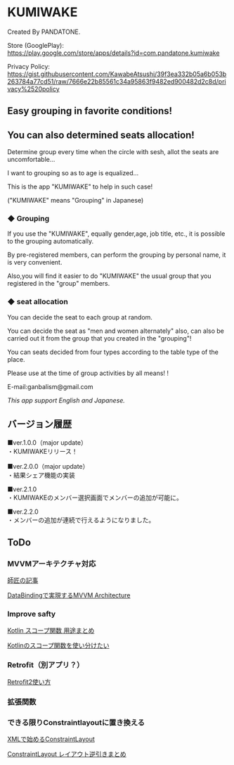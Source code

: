 # KUMIWAKE

Created By PANDATONE.

Store (GooglePlay):</br>
https://play.google.com/store/apps/details?id=com.pandatone.kumiwake

Privacy Policy:
https://gist.githubusercontent.com/KawabeAtsushi/39f3ea332b05a6b053b263784a77cd51/raw/7666e22b85561c34a95863f9482ed900482d2c8d/privacy%2520policy

## Easy grouping in favorite conditions!
## You can also determined seats allocation!

Determine group every time when the circle with sesh, allot the seats are uncomfortable...

I want to grouping so as to age is equalized...

This is the app "KUMIWAKE" to help in such case!

("KUMIWAKE" means "Grouping" in Japanese)

### ◆ Grouping

If you use the "KUMIWAKE", equally gender,age, job title, etc., it is possible to the grouping automatically.

By pre-registered members, can perform the grouping by personal name, it is very convenient.

Also,you will find it easier to do "KUMIWAKE" the usual group that you registered in the "group" members.

### ◆ seat allocation

You can decide the seat to each group at random.

You can decide the seat as "men and women alternately" also, can also be carried out it from the group that you created in the "grouping"!

You can seats decided from four types according to the table type of the place.


Please use at the time of group activities by all means! !

<Opinions and requests>
E-mail:ganbalism@gmail.com

*This app support English and Japanese.*

## バージョン履歴
■ver.1.0.0（major update）<br>
・KUMIWAKEリリース！

■ver.2.0.0（major update）<br>
・結果シェア機能の実装

■ver.2.1.0<br>
・KUMIWAKEのメンバー選択画面でメンバーの追加が可能に。

■ver.2.2.0<br>
・メンバーの追加が連続で行えるようになりました。

## ToDo
### MVVMアーキテクチャ対応
[師匠の記事](https://qiita.com/rmakiyama/items/779cf6407f70b40e4ee7)

[DataBindingで実現するMVVM Architecture](https://speakerdeck.com/star_zero/databindingteshi-xian-surumvvm-architecture?slide=27)
### Improve safty
[Kotlin スコープ関数 用途まとめ](https://qiita.com/ngsw_taro/items/d29e3080d9fc8a38691e)

[Kotlinのスコープ関数を使い分けたい](http://nyanyoni.hateblo.jp/entry/2017/08/19/152200)
### Retrofit（別アプリ？）
[Retrofit2使い方](https://qiita.com/SYABU555/items/3b280a8e81d2cc897383)
### 拡張関数
### できる限りConstraintlayoutに置き換える
[XMLで始めるConstraintLayout](https://qiita.com/nakker1218/items/0faa8c1ab504cc4cedea)

[ConstraintLayout レイアウト逆引きまとめ](https://qiita.com/tktktks10/items/62d85dabac4bdb8c1f94)
